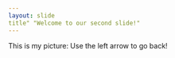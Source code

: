 ```yaml
---
layout: slide
title" "Welcome to our second slide!"
---
```

This is my picture:
Use the left arrow to go back!
